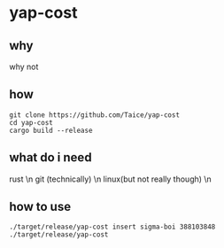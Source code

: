 # yap-cost
## why
why not
## how
```
git clone https://github.com/Taice/yap-cost
cd yap-cost
cargo build --release
```
## what do i need
rust \n
git (technically) \n 
linux(but not really though) \n

## how to use
```
./target/release/yap-cost insert sigma-boi 388103848
./target/release/yap-cost
```
